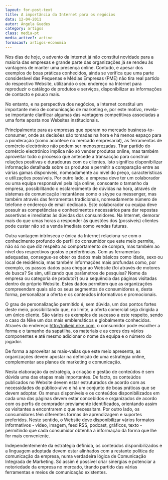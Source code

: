 ```yaml
---
layout: for-post-text
title: A importância da Internet para os negócios
data: 12-04-2011
autor: Ângela Guedes
category: artigos
class: media-pt
media_active?: active
formacao?: artigos-economia
---  
```



Nos dias de hoje, o advento da internet já não constitui novidade para a maioria das empresas e grande parte das organizações já se rendeu às vantagens de manter uma presença online. Contudo, e apesar dos exemplos de boas práticas conhecidos, ainda se verifica que uma parte considerável das Pequenas e Médias Empresas (PME) não tira real partido do respectivo Website, utilizando o seu endereço na Internet para reproduzir o catálogo de produtos e serviços, disponibilizar as informações de contacto e pouco mais.

No entanto, e na perspectiva dos negócios, a Internet constitui um importante meio de comunicação de marketing e, por este motivo, revela-se importante clarificar algumas das vantagens competitivas associadas a uma forte aposta nos Websites institucionais.

Principalmente para as empresas que operam no mercado business-to-consumer, onde as decisões são tomadas na hora e há menos espaço para a ponderação (como acontece no mercado empresarial), as ferramentas de comércio electrónico não podem ser menosprezadas. Tirar partido do comércio electrónico implica não só vender produtos online, mas também aproveitar todo o processo que antecede a transacção para construir relações positivas e duradouras com os clientes. Isto significa disponibilizar informação detalhada sobre os produtos e permitir a comparação entre as várias gamas disponíveis, nomeadamente ao nível do preço, características e utilizações possíveis. Por outro lado, a empresa deve ter um colaborador ou uma equipa responsável pela loja online, consoante o tamanho da empresa, possibilitando o esclarecimento de dúvidas na hora, através de sistemas de comunicação instantânea como o skype ou messenger, mas também através das ferramentas tradicionais, nomeadamente número de telefone e endereço de email dedicado. Este colaborador ou equipa deve possuir as competências e conhecimentos necessários para dar repostas assertivas e imediatas às dúvidas dos consumidores. Na Internet, demorar mais do que umas horas a responder às questões dos (possíveis) clientes pode custar não só a venda imediata como vendas futuras.

Outra vantagem intrínseca e única da Internet relaciona-se com o conhecimento profundo do perfil do consumidor que este meio permite, não só no que diz respeito ao comportamento de compra, mas também ao nível dos respectivos gostos e preferências. Com as ferramentas adequadas, consegue-se obter os dados mais básicos como idade, sexo ou local de residência, mas também informações mais profundas como, por exemplo, os passos dados para chegar ao Website (foi através de motores de busca? Se sim, utilizando que parâmetros de pesquisa? Nome da empresa ou categoria de produto?) ou a sequência das páginas visitadas dentro do próprio Website. Estes dados permitem que as organizações compreendam quais são os seus segmentos de consumidores e, desta forma, personalizar a oferta e os conteúdos informativos e promocionais.

O grau de personalização permitido é, sem dúvida, um dos pontos fortes deste meio, possibilitando que, no limite, a oferta comercial seja dirigida a um único cliente. São vários os exemplos de sucesso a este respeito, sendo o caso da Nike um dos mais emblemáticos e globalmente conhecidos. Através do endereço http://nikeid.nike.com, o consumidor pode escolher a forma e o tamanho da sapatilha, os materiais e as cores dos vários componentes e até mesmo adicionar o nome da equipa e o número do jogador.

De forma a aproveitar as mais-valias que este meio apresenta, as organizações devem apostar na definição de uma estratégia online, complementar aos planos de marketing e comunicação.

Nesta elaboração da estratégia, a criação e gestão de conteúdos é sem dúvida uma das etapas mais importantes. De facto, os conteúdos publicados no Website devem estar estruturados de acordo com as necessidades do público-alvo e há um conjunto de boas práticas que se devem adoptar. Os menus disponíveis e os conteúdos disponibilizados em cada uma das páginas devem estar concebidos e organizados de acordo com os perfis de comprador previamente identificados, orientando assim os visitantes a encontrarem o que necessitam. Por outro lado, os consumidores têm diferentes formas de aprendizagem e suportes preferidos. Neste sentido, o Website deve disponibilizar vários formatos informativos - vídeo, imagem, feed RSS, podcast, gráficos, texto -permitindo que cada consumidor obtenha a informação da forma que lhe for mais conveniente.

Independentemente da estratégia definida, os conteúdos disponibilizados e a linguagem adoptada devem estar alinhados com a restante política de comunicação da empresa, numa verdadeira lógica de Comunicação Integrada de Marketing. Só assim é possível criar sinergias e potenciar a notoriedade da empresa no mercado, tirando partido das várias ferramentas e meios de comunicação existentes.